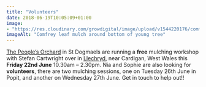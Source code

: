 ```yaml
---
title: "Volunteers"
date: 2018-06-19T10:05:09+01:00
image: 
- "https://res.cloudinary.com/growdigital/image/upload/v1544220176/comfrey-mulch-41974058974.jpg"
imageAlt: "Comfrey leaf mulch around bottom of young tree"
---
```


[The People’s Orchard](https://www.facebook.com/peoplesorchardstdogs/) in St Dogmaels are running a **free** mulching workshop with Stefan Cartwright over in [Llechryd](https://en.wikipedia.org/wiki/Llechryd), near Cardigan, West Wales this **Friday 22nd June** 10.30am – 2.30pm. Nia and Sophie are also looking for **volunteers**, there are two mulching sessions, one on Tuesday 26th June in Popit, and another on Wednesday 27th June. Get in touch to help out!!
